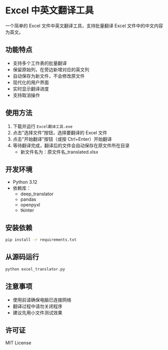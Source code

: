 # Excel 中英文翻译工具

一个简单的 Excel 文件中英文翻译工具，支持批量翻译 Excel 文件中的中文内容为英文。

## 功能特点

- 支持多个工作表的批量翻译
- 保留原始列，在旁边新增对应的英文列
- 自动保存为新文件，不会修改原文件
- 现代化的用户界面
- 实时显示翻译进度
- 支持取消操作

## 使用方法

1. 下载并运行 `Excel翻译工具.exe`
2. 点击"选择文件"按钮，选择要翻译的 Excel 文件
3. 点击"开始翻译"按钮（或按 Ctrl+Enter）开始翻译
4. 等待翻译完成，翻译后的文件会自动保存在原文件所在目录
   - 新文件名为：原文件名_translated.xlsx

## 开发环境

- Python 3.12
- 依赖库：
  - deep_translator
  - pandas
  - openpyxl
  - tkinter

## 安装依赖
```bash
pip install -r requirements.txt
```

## 从源码运行
```bash
python excel_translator.py
```

## 注意事项

- 使用前请确保电脑已连接网络
- 翻译过程中请勿关闭程序
- 建议先用小文件测试效果

## 许可证

MIT License
